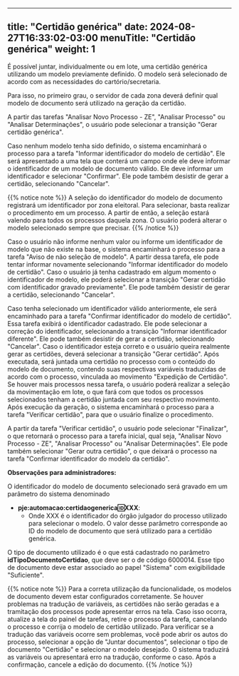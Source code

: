 
---
title: "Certidão genérica"
date: 2024-08-27T16:33:02-03:00
menuTitle: "Certidão genérica"
weight: 1
---

É possível juntar, individualmente ou em lote, uma certidão genérica utilizando um modelo previamente definido. O modelo será selecionado de acordo com as necessidades do cartório/secretaria.

Para isso, no primeiro grau, o servidor de cada zona deverá definir qual modelo de documento será utilizado na geração da certidão.

A partir das tarefas "Analisar Novo Processo - ZE", "Analisar Processo" ou "Analisar Determinações", o usuário pode selecionar a transição "Gerar certidão genérica". 

Caso nenhum modelo tenha sido definido, o sistema encaminhará o processo para a tarefa "Informar identificador do modelo de certidão". Ele será apresentado a uma tela que conterá um campo onde ele deve informar o identificador de um modelo de documento válido. Ele deve informar um identificador e selecionar "Confirmar". Ele pode também desistir de gerar a certidão, selecionando "Cancelar". 

{{% notice note %}}
A seleção do identificador do modelo de documento registrará um identificador por zona eleitoral. Para selecionar, basta realizar o procedimento em um processo. A partir de então, a seleção estará valendo para todos os processos daquela zona. O usuário poderá alterar o modelo selecionado sempre que precisar.
{{% /notice %}}

Caso o usuário não informe nenhum valor ou informe um identificador de modelo que não existe na base, o sistema encaminhará o processo para a tarefa "Aviso de não seleção de modelo". A partir dessa tarefa, ele pode tentar informar novamente selecionando "Informar identificador do modelo de certidão". Caso o usuário já tenha cadastrado em algum momento o identificador de modelo, ele poderá selecionar a transição "Gerar certidão com identificador gravado previamente". Ele pode também desistir de gerar a certidão, selecionando "Cancelar". 

Caso tenha selecionado um identificador válido anteriormente, ele será encaminhado para a tarefa "Confirmar identificador do modelo de certidão". Essa tarefa exibirá o identificador cadastrado. Ele pode selecionar a correção do identificador, selecionando a transição "Informar identificador diferente". Ele pode também desistir de gerar a certidão, selecionando "Cancelar". Caso o identificador esteja correto e o usuário queira realmente gerar as certidões, deverá selecionar a transição "Gerar certidão". Após executada, será juntada uma certidão no processo com o conteúdo do modelo de documento, contendo suas respectivas variáveis traduzidas de acordo com o processo, vinculada ao movimento "Expedição de Certidão". Se houver mais processos nessa tarefa, o usuário poderá realizar a seleção da movimentação em lote, o que fará com que todos os processos selecionados tenham a certidão juntada com seu respectivo movimento. Após execução da geração, o sistema encaminhará o processo para a tarefa "Verificar certidão", para que o usuário finalize o procedimento. 

A partir da tarefa "Verificar certidão", o usuário pode selecionar "Finalizar", o que retornará o processo para a tarefa inicial, qual seja, "Analisar Novo Processo - ZE", "Analisar Processo" ou "Analisar Determinações". Ele pode também selecionar "Gerar outra certidão", o que deixará o processo na tarefa "Confirmar identificador do modelo da certidão".

**Observações para administradores:**

O identificador do modelo de documento selecionado será gravado em um parâmetro do sistema denominado 
- **pje:automacao:certidaogenerica:id:XXX**:
  - Onde XXX é o identificador do órgão julgador do processo utilizado para selecionar o modelo. O valor desse parâmetro corresponde ao ID do modelo de documento que será utilizado para a certidão genérica.

O tipo de documento utilizado é o que está cadastrado no parâmetro **idTipoDocumentoCertidao**, que deve ser o de código 6000014. Esse tipo de documento deve estar associado ao papel "Sistema" com exigibilidade "Suficiente".

{{% notice note %}}
Para a correta utilização da funcionalidade, os modelos de documento devem estar configurados corretamente. Se houver problemas na tradução de variáveis, as certidões não serão geradas e a tramitação dos processos pode apresentar erros na tela. Caso isso ocorra, atualize a tela do painel de tarefas, retire o processo da tarefa, cancelando o processo e corrija o modelo de certidão utilizado. Para verificar se a tradução das variáveis ocorre sem problemas, você pode abrir os autos do processo, selecionar a opção de "Juntar documentos", selecionar o tipo de documento "Certidão" e selecionar o modelo desejado. O sistema traduzirá as variáveis ou apresentará erro na tradução, conforme o caso. Após a confirmação, cancele a edição do documento.
{{% /notice %}}
